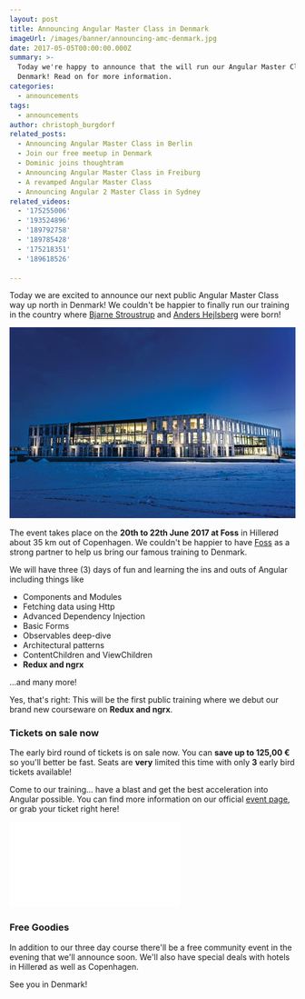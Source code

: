 ```yaml
---
layout: post
title: Announcing Angular Master Class in Denmark
imageUrl: /images/banner/announcing-amc-denmark.jpg
date: 2017-05-05T00:00:00.000Z
summary: >-
  Today we're happy to announce that the will run our Angular Master Class in
  Denmark! Read on for more information.
categories:
  - announcements
tags:
  - announcements
author: christoph_burgdorf
related_posts:
  - Announcing Angular Master Class in Berlin
  - Join our free meetup in Denmark
  - Dominic joins thoughtram
  - Announcing Angular Master Class in Freiburg
  - A revamped Angular Master Class
  - Announcing Angular 2 Master Class in Sydney
related_videos:
  - '175255006'
  - '193524896'
  - '189792758'
  - '189785428'
  - '175218351'
  - '189618526'

---
```



Today we are excited to announce our next public Angular Master Class way up north in Denmark! We couldn't be happier to finally run our training in the country where [Bjarne Stroustrup](https://en.wikipedia.org/wiki/Bjarne_Stroustrup) and [Anders Hejlsberg](https://en.wikipedia.org/wiki/Anders_Hejlsberg) were born!

<img src="/images/foss-analytics-a-s-office.jpg" alt="Foss Office Building Hillerød">

The event takes place on the **20th to 22th June 2017 at Foss** in Hillerød about 35 km out of Copenhagen. We couldn't be happier to have [Foss](http://foss.dk) as a strong partner to help us bring our famous training to Denmark.

We will have three (3) days of fun and learning the ins and outs of Angular including things like

- Components and Modules
- Fetching data using Http
- Advanced Dependency Injection
- Basic Forms
- Observables deep-dive
- Architectural patterns
- ContentChildren and ViewChildren
- **Redux and ngrx**

...and many more!

Yes, that's right: This will be the first public training where we debut our brand new courseware on **Redux and ngrx**.

### Tickets on sale now

The early bird round of tickets is on sale now. You can **save up to 125,00 €** so you'll better be fast. Seats are **very** limited this time with only **3** early bird tickets available!

Come to our training... have a blast and get the best acceleration into Angular possible. You can find more information on our official [event page](https://amc-denmark.eventbrite.com/?aff=blogAnnouncement), or grab your ticket right here!

<iframe  src="//eventbrite.de/tickets-external?eid=34271504994&ref=etckt" frameborder="0" vspace="0" hspace="0" marginheight="5" marginwidth="5" scrolling="auto" allowtransparency="true"></iframe>

### Free Goodies

In addition to our three day course there'll be a free community event in the evening that we'll announce soon. We'll also have special deals with hotels in Hillerød as well as Copenhagen.

See you in Denmark!


